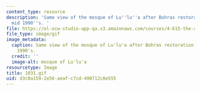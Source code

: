```yaml
---
content_type: resource
description: 'Same view of the mosque of Lu''lu''a after Bohras restoration of the
  mid 1990''s. '
file: https://ol-ocw-studio-app-qa.s3.amazonaws.com/courses/4-615-the-architecture-of-cairo-spring-2002/d3c0a1592e56aeafc7cd490712c8e555_1031.gif
file_type: image/gif
image_metadata:
  caption: Same view of the mosque of Lu'lu'a after Bohras restoration of the mid
    1990's.
  credit: ''
  image-alt: mosque of Lu'lu'a
resourcetype: Image
title: 1031.gif
uid: d3c0a159-2e56-aeaf-c7cd-490712c8e555
---
```

